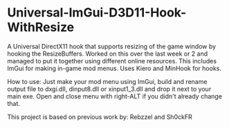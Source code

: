 # Universal-ImGui-D3D11-Hook-WithResize

A Universal DirectX11 hook that supports resizing of the game window by hooking the ResizeBuffers. Worked on this over the last week or 2 and managed to put it together using different online resources. This includes ImGui for making in-game mod menus. Uses Kiero and MinHook for hooks.

How to use:
Just make your mod menu using ImGui, build and rename output file to dxgi.dll, dinput8.dll or xinput1_3.dll and drop it next to your main exe.
Open and close menu with right-ALT if you didn't already change that.


This project is based on previous work by:
Rebzzel and Sh0ckFR
